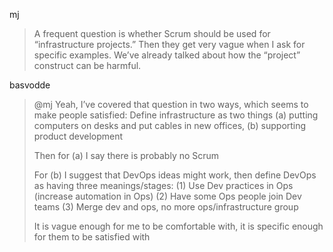 mj  
> A frequent question is whether Scrum should be used for “infrastructure projects.”  Then they get very vague when I ask for specific examples.  We’ve already talked about how the “project” construct can be harmful.

basvodde 
> @mj Yeah, I’ve covered that question in two ways, which seems to make people satisfied:
> Define infrastructure as two things (a) putting computers on desks and put cables in new offices, (b) supporting product development
> 
> Then for (a) I say there is probably no Scrum
> 
> For (b) I suggest that DevOps ideas might work, then define DevOps as having three meanings/stages:
> (1) Use Dev practices in Ops (increase automation in Ops)
> (2) Have some Ops people join Dev teams
> (3) Merge dev and ops, no more ops/infrastructure group
> 
> It is vague enough for me to be comfortable with, it is specific enough for them to be satisfied with